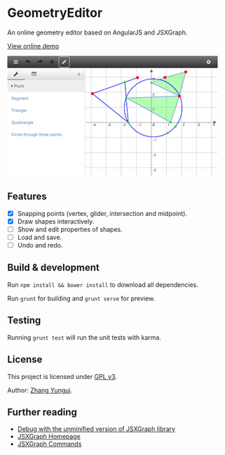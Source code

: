 # GeometryEditor

An online geometry editor based on AngularJS and JSXGraph.

[View online demo](https://rhcad.github.io/geomedit)

![](doc/main.png)

## Features

 - [x] Snapping points (vertex, glider, intersection and midpoint).
 - [x] Draw shapes interactively.
 - [ ] Show and edit properties of shapes.
 - [ ] Load and save.
 - [ ] Undo and redo.

## Build & development

Run `npm install && bower install` to download all dependencies.

Run `grunt` for building and `grunt serve` for preview.

## Testing

Running `grunt test` will run the unit tests with karma.

## License

This project is licensed under [GPL v3](http://www.gnu.org/licenses/gpl-3.0.html).

Author: [Zhang Yungui](https://github.com/rhcad).

## Further reading

- [Debug with the unminified version of JSXGraph library](doc/build_jxg.md)
- [JSXGraph Homepage](http://jsxgraph.uni-bayreuth.de/wp/)
- [JSXGraph Commands](http://www.onemathematicalcat.org/JSXGraphDocs/JSXGraphDocs.htm)
